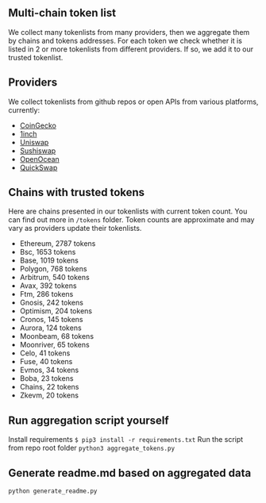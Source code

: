 
## Multi-chain token list 
We collect many tokenlists from many providers, then we aggregate them by chains and tokens addresses. 
For each token we check whether it is listed in 2 or more tokenlists from different providers. If so, 
we add it to our trusted tokenlist.

## Providers
We collect tokenlists from github repos or open APIs from various platforms, currently:
- [CoinGecko](https://www.coingecko.com/)
- [1inch](https://app.1inch.io/)
- [Uniswap](https://uniswap.org/)
- [Sushiswap](https://www.sushi.com/)
- [OpenOcean](https://openocean.finance/)
- [QuickSwap](https://quickswap.exchange/#/swap)

## Chains with trusted tokens
Here are chains presented in our tokenlists with current token count. You can find out more in `/tokens` folder.
Token counts are approximate and may vary as providers update their tokenlists.
- Ethereum, 2787 tokens
- Bsc, 1653 tokens
- Base, 1019 tokens
- Polygon, 768 tokens
- Arbitrum, 540 tokens
- Avax, 392 tokens
- Ftm, 286 tokens
- Gnosis, 242 tokens
- Optimism, 204 tokens
- Cronos, 145 tokens
- Aurora, 124 tokens
- Moonbeam, 68 tokens
- Moonriver, 65 tokens
- Celo, 41 tokens
- Fuse, 40 tokens
- Evmos, 34 tokens
- Boba, 23 tokens
- Chains, 22 tokens
- Zkevm, 20 tokens

## Run aggregation script yourself
Install requirements
```$ pip3 install -r requirements.txt```
Run the script from repo root folder
```python3 aggregate_tokens.py```
## Generate readme.md based on aggregated data
```bash
python generate_readme.py
```
